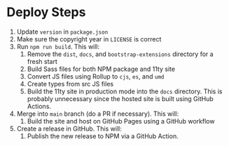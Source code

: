 # Deploy Steps

1. Update `version` in `package.json`
2. Make sure the copyright year in `LICENSE` is correct
3. Run `npm run build`. This will:
   1. Remove the `dist`, `docs`, and `bootstrap-extensions` directory for a fresh start
   2. Build Sass files for both NPM package and 11ty site
   3. Convert JS files using Rollup to `cjs`, `es`, and `umd`
   4. Create types from src JS files
   5. Build the 11ty site in production mode into the `docs` directory. This is probably unnecessary since the hosted site is built using GitHub Actions.
4. Merge into `main` branch (do a PR if necessary). This will:
   1. Build the site and host on GitHub Pages using a GitHub workflow
5. Create a release in GitHub. This will:
   1. Publish the new release to NPM via a GitHub Action.